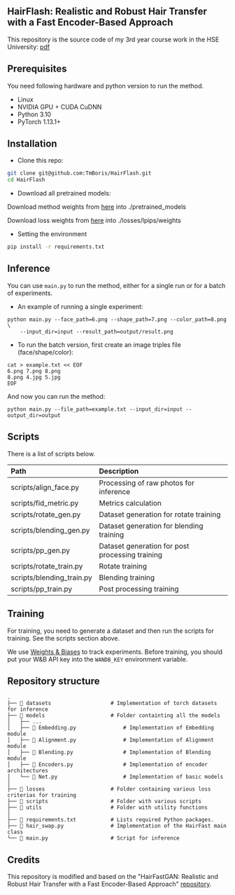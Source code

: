 ## HairFlash: Realistic and Robust Hair Transfer with a Fast Encoder-Based Approach

This repository is the source code of my 3rd year course work in the HSE University: [pdf](https://github.com/TmBoris/HairFlash/blob/main/Course_work_3rd_year.pdf)
  
  
## Prerequisites
You need following hardware and python version to run the method.
- Linux
- NVIDIA GPU + CUDA CuDNN
- Python 3.10
- PyTorch 1.13.1+

## Installation

* Clone this repo:
```bash
git clone git@github.com:TmBoris/HairFlash.git
cd HairFlash
```

* Download all pretrained models:

Download method weights from [here](https://disk.yandex.ru/d/orPsLRnDpC0m7A) into ./pretrained_models 

Download loss weights from [here](https://disk.yandex.ru/d/Tds5J3nJScEEgw) into ./losses/lpips/weights

* Setting the environment

```bash
pip install -r requirements.txt
```

## Inference
You can use `main.py` to run the method, either for a single run or for a batch of experiments.

* An example of running a single experiment:

```
python main.py --face_path=6.png --shape_path=7.png --color_path=8.png \
    --input_dir=input --result_path=output/result.png
```

* To run the batch version, first create an image triples file (face/shape/color):
```
cat > example.txt << EOF
6.png 7.png 8.png
8.png 4.jpg 5.jpg
EOF
```

And now you can run the method:
```
python main.py --file_path=example.txt --input_dir=input --output_dir=output
```

## Scripts

There is a list of scripts below.

| Path                                    | Description <img width=200>
|:----------------------------------------| :---
| scripts/align_face.py                   | Processing of raw photos for inference
| scripts/fid_metric.py                   | Metrics calculation
| scripts/rotate_gen.py                   | Dataset generation for rotate training
| scripts/blending_gen.py                 | Dataset generation for blending training
| scripts/pp_gen.py                       | Dataset generation for post processing training
| scripts/rotate_train.py                 | Rotate training
| scripts/blending_train.py               | Blending training
| scripts/pp_train.py                     | Post processing training


## Training
For training, you need to generate a dataset and then run the scripts for training. See the scripts section above.

We use [Weights & Biases](https://wandb.ai/home) to track experiments. Before training, you should put your W&B API key into the `WANDB_KEY` environment variable.


## Repository structure

    .
    ├── 📂 datasets                   # Implementation of torch datasets for inference
    ├── 📂 models                     # Folder containting all the models
    │   ├── ...
    │   ├── 📄 Embedding.py               # Implementation of Embedding module
    │   ├── 📄 Alignment.py               # Implementation of Alignment module
    │   ├── 📄 Blending.py                # Implementation of Blending module
    │   ├── 📄 Encoders.py                # Implementation of encoder architectures
    │   └── 📄 Net.py                     # Implementation of basic models
    │
    ├── 📂 losses                     # Folder containing various loss criterias for training
    ├── 📂 scripts                    # Folder with various scripts
    ├── 📂 utils                      # Folder with utility functions
    │
    ├── 📜 requirements.txt           # Lists required Python packages.
    ├── 📄 hair_swap.py               # Implementation of the HairFast main class
    └── 📄 main.py                    # Script for inference

## Credits

This repository is modified and based on the "HairFastGAN: Realistic and Robust Hair Transfer with a Fast Encoder-Based Approach" [repository](https://github.com/AIRI-Institute/HairFastGAN).